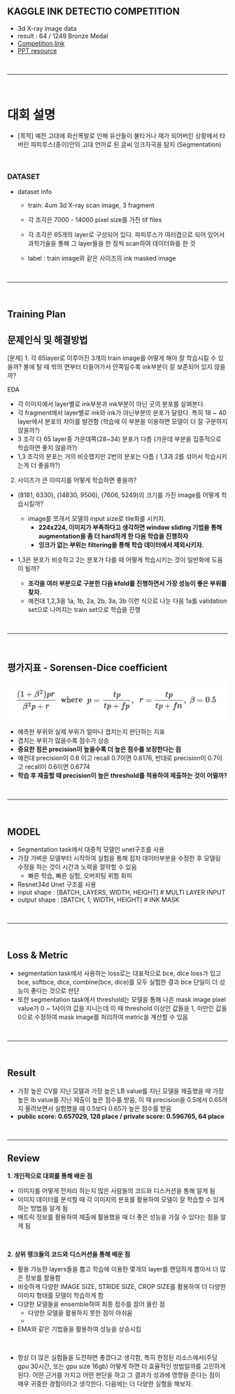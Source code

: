 ## KAGGLE INK DETECTIO COMPETITION

- 3d X-ray image data
- result : 64 / 1249 Bronze Medal
- [Competition link](https://www.kaggle.com/competitions/vesuvius-challenge-ink-detection/overview)
- [PPT resource](https://www.canva.com/design/DAFszx6Qutw/wxgUhIHMv63AMy8gaoiV7w/view?utm_content=DAFszx6Qutw&utm_campaign=share_your_design&utm_medium=link&utm_source=shareyourdesignpanel)

<br>

----

<br>

# 대회 설명

- [목적] 예전 고대에 화산폭발로 인해 유산들이 불타거나 재가 되어버린 상황에서 타버린 파피루스(종이)안의 고대 언어로 된 글씨 잉크자국을 탐지 (Segmentation)

<br>

### DATASET

- dataset info
  - train: 4um 3d X-ray scan image, 3 fragment
  - 각 조각은 7000 - 14000 pixel size를 가진 tif files
  - 각 조각은 65개의 layer로 구성되어 있다. 파피루스가 여러겹으로 되어 있어서 과학기술을 통해 그 layer들을 한 장씩 scan하여 데이터화를 한 것

  - label : train image와 같은 사이즈의 ink masked image

<br>

-----

<br>

## Training Plan

## 문제인식 및 해결방법

[문제] 1. 각 65layer로 이루어진 3개의 train image를 어떻게 해야 잘 학습시킬 수 있을까? 불에 탈 때 밖의 면부터 타들어가서 안쪽일수록 ink부분이 잘 보존되어 있지 않을까?

EDA 
- 각 이미지에서 layer별로 ink부분과 ink부분이 아닌 곳의 분포를 살펴본다.
- 각 fragment에서 layer별로 ink와 ink가 아닌부분의 분포가 달랐다. 특히 18 ~ 40 layer에서 분포의 차이를 발견함 (학습에 이 부분을 이용하면 모델이 더 잘 구분하지 않을까?) 
- 3 조각 다 65 layer중 가운데쪽(28~34) 분포가 다름 (가운데 부분을 집중적으로 학습하면 좋지 않을까?)
- 1,3 조각의 분포는 거의 비슷했지만 2번의 분포는 다름 ( 1,3과 2를 섞어서 학습시키는게 더 좋을까?)


2. 사이즈가 큰 이미지를 어떻게 학습하면 좋을까?
- (8181, 6330), (14830, 9506), (7606, 5249)의 크기를 가진 image를 어떻게 학습시킬까?
  - image를 쪼개서 모델의 input size로 tile화를 시키자.
    - **224x224, 이미지가 부족하다고 생각하면 window sliding 기법을 통해 augmentation을 좀 더 hard하게 한 다음 학습을 진행하자**
    - **잉크가 없는 부위는 filtering을 통해 학습 데이터에서 제외시키자.**

- 1,3은 분포가 비슷하고 2는 분포가 다를 때 어떻게 학습시키는 것이 일반화에 도움이 될까?
  - **조각을 여러 부분으로 구분한 다음 kfold를 진행하면서 가장 성능이 좋은 부위를 찾자.**
  - 예컨대 1,2,3을 1a, 1b, 2a, 2b, 3a, 3b 이런 식으로 나눈 다음 1a를 validation set으로 나머지는 train set으로 학습을 진행

<br>

-----

<br>

## 평가지표 - Sorensen-Dice coefficient

![alt text](./src/image.png)

- 예측한 부위와 실제 부위가 얼마나 겹치는지 판단하는 지표
- 겹치는 부위가 많을수록 점수가 상승
- **중요한 점은 precision이 높을수록 더 높은 점수를 보장한다는 점**
- 예컨대 precision이 0.6 이고 recall 0.7이면 0.6176, 반대로 precision이 0.7이고 recall이 0.6이면 0.6774
- **학습 후 제출할 때 precision이 높은 threshold를 적용하여 제출하는 것이 어떨까?**

<br>

---

<br>

## MODEL

- Segmentation task에서 대중적 모델인 unet구조를 사용
- 가장 가벼운 모델부터 시작하여 실험을 통해 점차 데이터부분을 수정한 후 모델링 수정을 하는 것이 시간과 노력을 절약할 수 있음
  - 빠른 학습, 빠른 실험, 오버피팅 위험 회피 
- Resnet34d  Unet 구조를 사용
- input shape : [BATCH, LAYERS, WIDTH, HEIGHT] # MULTI LAYER INPUT
- output shape : [BATCH, 1, WIDTH, HEIGHT] # INK MASK
  
<br>

---

<br>

## Loss & Metric

- segmentation task에서 사용하는 loss로는 대표적으로 bce, dice loss가 있고 bce, softbce, dice, combine(bce, dice)를 모두 실험한 결과 bce 단일이 더 성능이 좋다는 것으로 판단
- 또한 segmentation task에서 threshold는 모델을 통해 나온 mask image pixel value가 0 ~ 1사이의 값을 지니는데 이 때 threshold 이상인 값들을 1, 미만인 값을 0으로 수정하여 mask image를 처리하여 metric을 계산할 수 있음

<br>

---

<br>

## Result

- 가장 높은 CV를 지닌 모델과 가장 높은 LB value를 지닌 모델을 제출했을 때 가장 높은 lb value를 지닌 제출이 높은 점수를 받음, 이 때 precision을 0.5에서 0.65까지 올려보면서 실험했을 떄 0.5보다 0.65가 높은 점수를 받음
- **public score: 0.657029, 128 place / private score: 0.596765, 64 place**

<br>

---

## Review


**1. 개인적으로 대회를 통해 배운 점**

- 이미지를 어떻게 전처리 하는지 많은 사람들의 코드와 디스커션을 통해 알게 됨
- 이미지 데이터를 분석할 때 각 이미지의 분포를 활용하여 모델이 잘 학습할 수 있게 하는 방법을 알게 됨
- 매트릭 정보를 활용하여 제출에 활용했을 때 더 좋은 성능을 가질 수 있다는 점을 알게 됨

<br>

**2. 상위 랭크들의 코드와 디스커션을 통해 배운 점**

- 활용 가능한 layers들을 뽑고 학습에 이용한 몇개의 layer를 랜덤하게 뽑아서 더 많은 정보를 활용함
- 비슷하게 다양한 IMAGE SIZE, STRIDE SIZE, CROP SIZE를 활용하여 더 다양한 이미지 형태를 모델이 학습하게 함
- 다양한 모델들을 ensemble하여 최종 점수를 끌어 올린 점
  - 다양한 모델을 활용하지 못한 점이 아쉬움
  - 
- EMA와 같은 기법들을 활용하여 성능을 상승시킴 

<br>

- 항상 더 많은 실험들을 도전하면 좋겠다고 생각함, 특히 한정된 리소스에서(주당 gpu 30시간, 또는 gpu size 16gb) 어떻게 하면 더 효율적인 방법일까를 고민하게 된다. 어떤 근거를 가지고 어떤 판단을 하고 그 결과가 성과에 영향을 준다는 점이 매우 귀중한 경험이라고 생각한다. 다음에는 더 다양한 실험을 해보자.